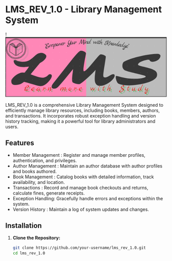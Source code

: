 # LMS_REV_1.0 - Library Management System

!![Alt text](logo_lms_7.png)

LMS_REV_1.0 is a comprehensive Library Management System designed to efficiently manage library resources, including books, members, authors, and transactions. It incorporates robust exception handling and version history tracking, making it a powerful tool for library administrators and users.

## Features

- Member Management : Register and manage member profiles, authentication, and privileges.
- Author Management : Maintain an author database with author profiles and books authored.
- Book Management   : Catalog books with detailed information, track availability, and location.
- Transactions      : Record and manage book checkouts and returns, calculate fines, generate receipts.
- Exception Handling: Gracefully handle errors and exceptions within the system.
- Version History   : Maintain a log of system updates and changes.

## Installation

1. **Clone the Repository:**
   ```sh
   git clone https://github.com/your-username/lms_rev_1.0.git
   cd lms_rev_1.0
